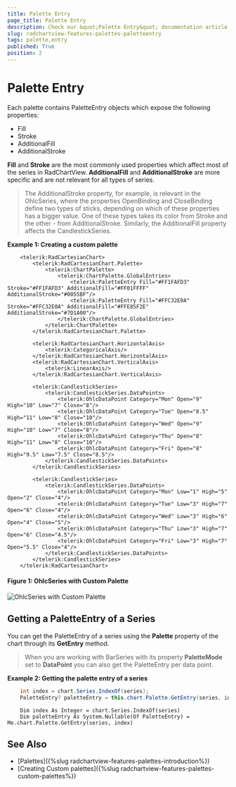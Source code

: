 ```yaml
---
title: Palette Entry
page_title: Palette Entry
description: Check our &quot;Palette Entry&quot; documentation article for the RadChartView {{ site.framework_name }} control.
slug: radchartview-features-palettes-paletteentry
tags: palette,entry
published: True
position: 2
---
```


# Palette Entry

Each palette contains PaletteEntry objects which expose the following properties:        

* Fill
* Stroke
* AdditionalFill
* AdditionalStroke

__Fill__ and __Stroke__ are the most commonly used properties which affect most of the series in RadChartView. __AdditionalFill__ and __AdditionalStroke__ are more specific and are not relevant for all types of series. 

> The AdditionalStroke property, for example, is relevant in the OhlcSeries, where the properties OpenBinding and CloseBinding define two types of sticks, depending on which of these properties has a bigger value. One of these types takes its color from Stroke and the other - from AdditionalStroke. Similarly, the AdditionalFill property affects the CandlestickSeries.     

__Example 1: Creating a custom palette__
```XAML
	<telerik:RadCartesianChart>
	    <telerik:RadCartesianChart.Palette>
	        <telerik:ChartPalette>
	            <telerik:ChartPalette.GlobalEntries>
	                <telerik:PaletteEntry Fill="#FF1FAFD3" Stroke="#FF1FAFD3" AdditionalFill="#FF01FFFF" AdditionalStroke="#0055BF"/>
	                <telerik:PaletteEntry Fill="#FFC32E0A" Stroke="#FFC32E0A" AdditionalFill="#FFE85F2E" AdditionalStroke="#7D1A00"/>
	            </telerik:ChartPalette.GlobalEntries>
	        </telerik:ChartPalette>
	    </telerik:RadCartesianChart.Palette>
	
	    <telerik:RadCartesianChart.HorizontalAxis>
	        <telerik:CategoricalAxis/>
	    </telerik:RadCartesianChart.HorizontalAxis>
	    <telerik:RadCartesianChart.VerticalAxis>
	        <telerik:LinearAxis/>
	    </telerik:RadCartesianChart.VerticalAxis>
	
	    <telerik:CandlestickSeries>
	        <telerik:CandlestickSeries.DataPoints>
	            <telerik:OhlcDataPoint Category="Mon" Open="9" High="10" Low="7" Close="8"/>
	            <telerik:OhlcDataPoint Category="Tue" Open="8.5" High="11" Low="8" Close="10"/>
	            <telerik:OhlcDataPoint Category="Wed" Open="9" High="10" Low="7" Close="8"/>
	            <telerik:OhlcDataPoint Category="Thu" Open="8" High="11" Low="8" Close="10"/>
	            <telerik:OhlcDataPoint Category="Fri" Open="8" High="9.5" Low="7.5" Close="8.5"/>
	        </telerik:CandlestickSeries.DataPoints>
	    </telerik:CandlestickSeries>
	
	    <telerik:CandlestickSeries>
	        <telerik:CandlestickSeries.DataPoints>
	            <telerik:OhlcDataPoint Category="Mon" Low="1" High="5" Open="2" Close="4"/>
	            <telerik:OhlcDataPoint Category="Tue" Low="3" High="7" Open="6" Close="4"/>
	            <telerik:OhlcDataPoint Category="Wed" Low="3" High="6" Open="4" Close="5"/>
	            <telerik:OhlcDataPoint Category="Thu" Low="3" High="7" Open="6" Close="4.5"/>
	            <telerik:OhlcDataPoint Category="Fri" Low="3" High="7" Open="5.5" Close="4"/>
	        </telerik:CandlestickSeries.DataPoints>
	    </telerik:CandlestickSeries>	
	</telerik:RadCartesianChart>
```

#### __Figure 1: OhlcSeries with Custom Palette__
![OhlcSeries with Custom Palette](images/RadChartView-palettes-paletteentry-0.png)

## Getting a PaletteEntry of a Series

 You can get the PaletteEntry of a series using the **Palette** property of the chart through its **GetEntry** method. 

 > When you are working with BarSeries with its property **PaletteMode** set to **DataPoint** you can also get the PaletteEntry per data point.

__Example 2: Getting the palette entry of a series__
```C#
	int index = chart.Series.IndexOf(series);
	PaletteEntry? paletteEntry = this.chart.Palette.GetEntry(series, index);
```
```VB.NET
	Dim index As Integer = chart.Series.IndexOf(series)
	Dim paletteEntry As System.Nullable(Of PaletteEntry) = Me.chart.Palette.GetEntry(series, index)
```

## See Also
* [Palettes]({%slug radchartview-features-palettes-introduction%})
* [Creating Custom palettes]({%slug radchartview-features-palettes-custom-palettes%})